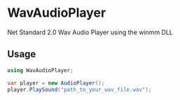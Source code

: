 # WavAudioPlayer

Net Standard 2.0 Wav Audio Player using the winmm DLL

## Usage

``` csharp
using WavAudioPlayer;

var player = new AudioPlayer();
player.PlaySound("path_to_your_wav_file.wav");
```
